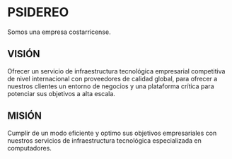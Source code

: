 
# PSIDEREO

Somos una empresa costarricense.

## VISIÓN

Ofrecer un servicio de infraestructura tecnológica empresarial competitiva de nivel internacional con proveedores de calidad global, para ofrecer a nuestros clientes un entorno de negocios y una plataforma crítica para potenciar sus objetivos a alta escala.

## MISIÓN

Cumplir de un modo eficiente y optimo sus objetivos empresariales con nuestros servicios de infraestructura tecnológica especializada en computadores.
